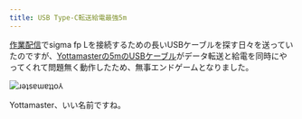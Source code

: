 ```yaml
---
title: USB Type-C転送給電最強5m
---
```

[作業配信](https://www.youtube.com/c/r7kamura)でsigma fp Lを接続するための長いUSBケーブルを探す日々を送っていたのですが、[Yottamasterの5mのUSBケーブル](https://www.amazon.co.jp/dp/B09Y1BY75P)がデータ転送と給電を同時にやってくれて問題無く動作したため、無事エンドゲームとなりました。

![](https://lh3.googleusercontent.com/rpl_3iivxHUzt0GbsXa_U_5TP3fUqlTvm2T9xyR7mZ7OFyrCJecmN-J2hxoGMsF_b-LWBBtsYLUzBiVVqbvZxy4ftr68VHldqF1ziPR7N7OQrMIKbIyVVfx07DhKXMYP3OqC4_gEPDwmGFv6tDyKIrtEQ6dX8JMeNT4FJjK8j-GgfsbXMpFNYCW1iQ "ɹǝʇsɐɯɐʇʇo⅄")

Yottamaster、いい名前ですね。
